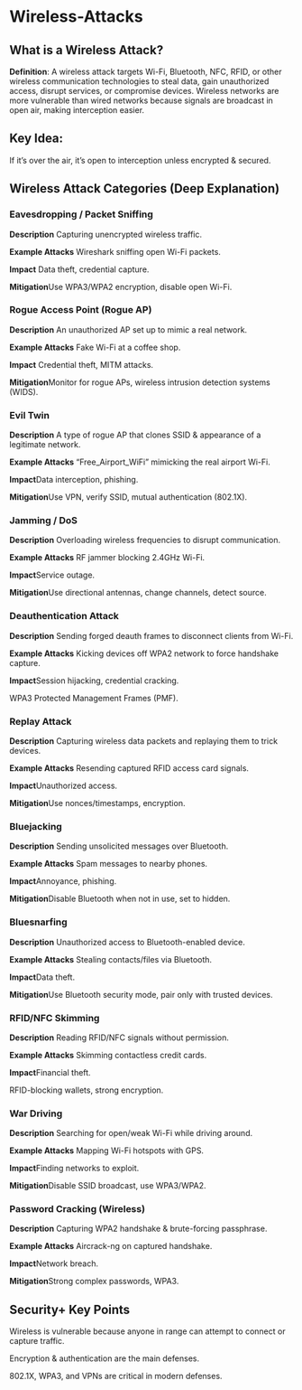 # Wireless-Attacks

## What is a Wireless Attack?
**Definition**:
A wireless attack targets Wi-Fi, Bluetooth, NFC, RFID, or other wireless communication technologies to steal data, gain unauthorized access, disrupt services, or compromise devices.
Wireless networks are more vulnerable than wired networks because signals are broadcast in open air, making interception easier.

## Key Idea:
If it’s over the air, it’s open to interception unless encrypted & secured.

## Wireless Attack Categories (Deep Explanation)


 ### Eavesdropping / Packet Sniffing	
 
**Description** Capturing unencrypted wireless traffic.

**Example Attacks** Wireshark sniffing open Wi-Fi packets.

**Impact** Data theft, credential capture.	

**Mitigation**Use WPA3/WPA2 encryption, disable open Wi-Fi.

### Rogue Access Point (Rogue AP)

**Description** An unauthorized AP set up to mimic a real network.

**Example Attacks** Fake Wi-Fi at a coffee shop.	

**Impact** Credential theft, MITM attacks.

**Mitigation**Monitor for rogue APs, wireless intrusion detection systems (WIDS).

### Evil Twin

**Description** A type of rogue AP that clones SSID & appearance of a legitimate network.

**Example Attacks** “Free_Airport_WiFi” mimicking the real airport Wi-Fi.

**Impact**Data interception, phishing.	

**Mitigation**Use VPN, verify SSID, mutual authentication (802.1X).

### Jamming / DoS	

**Description** Overloading wireless frequencies to disrupt communication.	

**Example Attacks** RF jammer blocking 2.4GHz Wi-Fi.

**Impact**Service outage.

**Mitigation**Use directional antennas, change channels, detect source.

### Deauthentication Attack

**Description** Sending forged deauth frames to disconnect clients from Wi-Fi.

**Example Attacks** Kicking devices off WPA2 network to force handshake capture.	

**Impact**Session hijacking, credential cracking.

WPA3 Protected Management Frames (PMF).

### Replay Attack

**Description** Capturing wireless data packets and replaying them to trick devices.	

**Example Attacks** Resending captured RFID access card signals.	

**Impact**Unauthorized access.	

**Mitigation**Use nonces/timestamps, encryption.

### Bluejacking

**Description** Sending unsolicited messages over Bluetooth.

**Example Attacks** Spam messages to nearby phones.

**Impact**Annoyance, phishing.	

**Mitigation**Disable Bluetooth when not in use, set to hidden.

 ### Bluesnarfing
 
**Description** Unauthorized access to Bluetooth-enabled device.	

**Example Attacks** Stealing contacts/files via Bluetooth.	

**Impact**Data theft.

**Mitigation**Use Bluetooth security mode, pair only with trusted devices.

### RFID/NFC Skimming

**Description** Reading RFID/NFC signals without permission.	

**Example Attacks** Skimming contactless credit cards.

**Impact**Financial theft.	

RFID-blocking wallets, strong encryption.

### War Driving	

**Description** Searching for open/weak Wi-Fi while driving around.	

**Example Attacks** Mapping Wi-Fi hotspots with GPS.

**Impact**Finding networks to exploit.

**Mitigation**Disable SSID broadcast, use WPA3/WPA2.

### Password Cracking (Wireless)

**Description** Capturing WPA2 handshake & brute-forcing passphrase.	

**Example Attacks** Aircrack-ng on captured handshake.	

**Impact**Network breach.

**Mitigation**Strong complex passwords, WPA3.

## Security+ Key Points
Wireless is vulnerable because anyone in range can attempt to connect or capture traffic.

Encryption & authentication are the main defenses.

802.1X, WPA3, and VPNs are critical in modern defenses.

